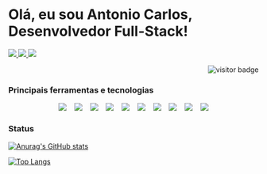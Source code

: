 <p align="center">
  <h1>Olá, eu sou Antonio Carlos, Desenvolvedor Full-Stack!</h1>
</p>

<p>
  <a href="https://www.linkedin.com/in/antonio-carlos149376b8/">
    <img src="https://img.shields.io/badge/LinkedIn-3D6098?style=flat&logo=linkedin&labelColor=3D6098" />
  </a>
  
  <a href="https://api.whatsapp.com/message/TR5VNKOMUBYSK1">
    <img src="https://img.shields.io/badge/Whatsapp-brightgreen?style=flat&logo=WhatsApp&logoColor=white&labelColor=brightgreen" />
  </a>
  
   <a href="mailto:limaantoniocarlos20@gmail.com">
    <img src="https://img.shields.io/badge/Gmail-red?style=flat&logo=gmail&logoColor=white&labelColor=red" />
  </a>
</>

<p align="right">
  <img src="https://visitor-badge.glitch.me/badge?page_id=limaantonio" alt="visitor badge" />
</p>

### Principais ferramentas e tecnologias

<p align="center">
 <img src="https://img.shields.io/badge/Java-007396?style=social&logo=java&logoColor=007396" />&nbsp;&nbsp;&nbsp;
  <img src="https://img.shields.io/badge/Spring-6DB33F?style=social&logo=spring&logoColor=6DB33F" />&nbsp;&nbsp;&nbsp;
   <img src="https://img.shields.io/badge/TypeScript-3178C6?style=social&logo=typescript&logoColor=3178C6" />&nbsp;&nbsp;&nbsp;
  <img src="https://img.shields.io/badge/Javascript-F7D842?style=social&logo=javascript&logoColor=F7D842" />&nbsp;&nbsp;&nbsp;
  <img src="https://img.shields.io/badge/React-3D6098?style=social&logo=react&logoColor=3D6098" />&nbsp;&nbsp;&nbsp;
  <img src="https://img.shields.io/badge/Next.js-000000?style=social&logo=next.js&logoColor=000000" />&nbsp;&nbsp;&nbsp;
  <img src="https://img.shields.io/badge/React%20Native-3D6098?style=social&logo=react&logoColor=3D6098" />&nbsp;&nbsp;&nbsp;
  <img src="https://img.shields.io/badge/TailwindCSS-38B2AC?style=social&logo=tailwind-css&logoColor=38B2AC" />&nbsp;&nbsp;&nbsp;
  <img src="https://img.shields.io/badge/Visual%20Studio%20Code-007ACC?style=social&logo=visual-studio-code&logoColor=007ACC" />&nbsp;&nbsp;&nbsp;
  <img src="https://img.shields.io/badge/Figma-F04B4C?style=social&logo=figma&logoColor=F04B4C" />
</p>


### Status

[![Anurag's GitHub stats](https://github-readme-stats.vercel.app/api?username=limaantonio&hide=issues,contribs&hide_border=true&count_private=true)](https://github.com/anuraghazra/github-readme-stats)

[![Top Langs](https://github-readme-stats.vercel.app/api/top-langs/?username=limaantonio&langs_count=8&layout=compact&hide_border=true)](https://github.com/anuraghazra/github-readme-stats)

